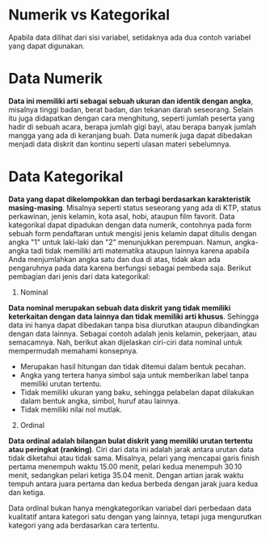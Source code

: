 # Numerik vs Kategorikal

Apabila data dilihat dari sisi variabel, setidaknya ada dua contoh variabel yang dapat digunakan.

# Data Numerik

**Data ini memiliki arti sebagai sebuah ukuran dan identik dengan angka**, misalnya tinggi badan, berat badan, dan tekanan darah seseorang. Selain itu juga didapatkan dengan cara menghitung, seperti jumlah peserta yang hadir di sebuah acara, berapa jumlah gigi bayi, atau berapa banyak jumlah mangga yang ada di keranjang buah. Data numerik juga dapat dibedakan menjadi data diskrit dan kontinu seperti ulasan materi sebelumnya.

# Data Kategorikal

**Data yang dapat dikelompokkan dan terbagi berdasarkan karakteristik masing-masing**. Misalnya seperti status seseorang yang ada di KTP, status perkawinan, jenis kelamin, kota asal, hobi, ataupun film favorit. Data kategorikal dapat dipadukan dengan data numerik, contohnya pada form sebuah form pendaftaran untuk mengisi jenis kelamin dapat ditulis dengan angka "1"  untuk laki-laki dan "2" menunjukkan perempuan. Namun, angka-angka tadi tidak memiliki arti matematika ataupun lainnya karena apabila Anda menjumlahkan angka satu dan dua di atas, tidak akan ada pengaruhnya pada data karena berfungsi sebagai pembeda saja. Berikut pembagian dari jenis dari data kategorikal:

1. Nominal

**Data nominal merupakan sebuah data diskrit yang tidak memiliki keterkaitan dengan data lainnya dan tidak memiliki arti khusus**. Sehingga data ini hanya dapat dibedakan tanpa bisa diurutkan ataupun dibandingkan dengan data lainnya. Sebagai contoh adalah jenis kelamin, pekerjaan, atau semacamnya. Nah, berikut akan dijelaskan ciri-ciri data nominal untuk mempermudah memahami konsepnya.

- Merupakan hasil hitungan dan tidak ditemui dalam bentuk pecahan.
- Angka yang tertera hanya simbol saja untuk memberikan label tanpa memiliki urutan tertentu.
- Tidak memiliki ukuran yang baku, sehingga pelabelan dapat dilakukan dalam bentuk angka, simbol, huruf atau lainnya.
- Tidak memiliki nilai nol mutlak.

2. Ordinal

**Data ordinal adalah bilangan bulat diskrit yang memiliki urutan tertentu atau peringkat (ranking)**. Ciri dari data ini adalah jarak antara urutan data tidak diketahui atau tidak sama. Misalnya, pelari yang mencapai garis finish pertama menempuh waktu 15.00 menit, pelari kedua menempuh 30.10 menit, sedangkan pelari ketiga 35.04 menit. Dengan artian jarak waktu tempuh antara juara pertama dan kedua berbeda dengan jarak juara kedua dan ketiga.

Data ordinal bukan hanya mengkategorikan variabel dari perbedaan data kualitatif antara kategori satu dengan yang lainnya, tetapi juga mengurutkan kategori yang ada berdasarkan cara tertentu.
